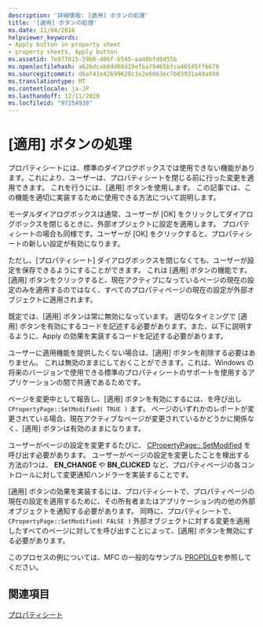 ```yaml
---
description: '詳細情報: [適用] ボタンの処理'
title: '[適用] ボタンの処理'
ms.date: 11/04/2016
helpviewer_keywords:
- Apply button in property sheet
- property sheets, Apply button
ms.assetid: 7e977015-59b8-406f-b545-aad0bfd8d55b
ms.openlocfilehash: a626dcab04d68d19efba79465bfca46545ff6670
ms.sourcegitcommit: d6af41e42699628c3e2e6063ec7b03931a49a098
ms.translationtype: MT
ms.contentlocale: ja-JP
ms.lasthandoff: 12/11/2020
ms.locfileid: "97254938"
---
```

# <a name="handling-the-apply-button"></a>[適用] ボタンの処理

プロパティシートには、標準のダイアログボックスでは使用できない機能があります。これにより、ユーザーは、プロパティシートを閉じる前に行った変更を適用できます。 これを行うには、[適用] ボタンを使用します。 この記事では、この機能を適切に実装するために使用できる方法について説明します。

モーダルダイアログボックスは通常、ユーザーが [OK] をクリックしてダイアログボックスを閉じるときに、外部オブジェクトに設定を適用します。 プロパティシートの場合も同様です。ユーザーが [OK] をクリックすると、プロパティシートの新しい設定が有効になります。

ただし、[プロパティシート] ダイアログボックスを閉じなくても、ユーザーが設定を保存できるようにすることができます。 これは [適用] ボタンの機能です。 [適用] ボタンをクリックすると、現在アクティブになっているページの現在の設定のみを適用するのではなく、すべてのプロパティページの現在の設定が外部オブジェクトに適用されます。

既定では、[適用] ボタンは常に無効になっています。 適切なタイミングで [適用] ボタンを有効にするコードを記述する必要があります。また、以下に説明するように、Apply の効果を実装するコードを記述する必要があります。

ユーザーに適用機能を提供したくない場合は、[適用] ボタンを削除する必要はありません。 これは無効のままにしておくことができます。これは、Windows の将来のバージョンで使用できる標準のプロパティシートのサポートを使用するアプリケーションの間で共通であるためです。

ページを変更中として報告し、[適用] ボタンを有効にするには、を呼び出し `CPropertyPage::SetModified( TRUE )` ます。 ページのいずれかのレポートが変更されている場合、現在アクティブなページが変更されているかどうかに関係なく、[適用] ボタンは有効のままになります。

ユーザーがページの設定を変更するたびに、 [CPropertyPage:: SetModified](reference/cpropertypage-class.md#setmodified) を呼び出す必要があります。 ユーザーがページの設定を変更したことを検出する方法の1つは、 **EN_CHANGE** や **BN_CLICKED** など、プロパティページの各コントロールに対して変更通知ハンドラーを実装することです。

[適用] ボタンの効果を実装するには、プロパティシートで、プロパティページの現在の設定を適用するために、その所有者またはアプリケーション内の他の外部オブジェクトを通知する必要があります。 同時に、プロパティシートで、 `CPropertyPage::SetModified( FALSE )` 外部オブジェクトに対する変更を適用したすべてのページに対してを呼び出すことによって、[適用] ボタンを無効にする必要があります。

このプロセスの例については、MFC の一般的なサンプル [PROPDLG](../overview/visual-cpp-samples.md)を参照してください。

## <a name="see-also"></a>関連項目

[プロパティシート](property-sheets-mfc.md)
